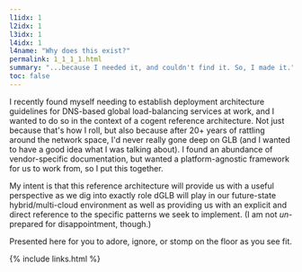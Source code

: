 ```yaml
---
l1idx: 1
l2idx: 1
l3idx: 1
l4idx: 1
l4name: "Why does this exist?"
permalink: 1_1_1_1.html
summary: "...because I needed it, and couldn't find it. So, I made it."
toc: false
---
```


I recently found myself needing to establish deployment architecture guidelines for DNS-based global load-balancing services at work, and I wanted to do so in the context of a cogent reference architecture. Not just because that's how I roll, but also because after 20+ years of rattling around the network space, I'd never really gone deep on GLB (and I wanted to have a good idea what I was talking about). I found an abundance of vendor-specific documentation, but wanted a platform-agnostic framework for us to work from, so I put this together.

My intent is that this reference architecture will provide us with a useful perspective as we dig into exactly role dGLB will play in our future-state hybrid/multi-cloud environment as well as providing us with an explicit and direct reference to the specific patterns we seek to implement. (I am not <em>un</em>-prepared for disappointment, though.)

Presented here for you to adore, ignore, or stomp on the floor as you see fit.

{% include links.html %}